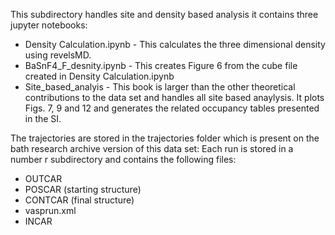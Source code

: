 This subdirectory handles site and density based analysis it contains three jupyter notebooks:
- Density Calculation.ipynb - This calculates the three dimensional density using revelsMD.
- BaSnF4_F_desnity.ipynb - This creates Figure 6 from the cube file created in Density Calculation.ipynb
- Site_based_analyis - This book is larger than the other theoretical contributions to the data set and handles all site based anaylysis. It plots Figs. 7, 9 and 12 and generates the related occupancy tables presented in the SI.

The trajectories are stored in the trajectories folder which is present on the bath research archive version of this data set:
Each run is stored in a number r subdirectory and contains the following files:
- OUTCAR
- POSCAR (starting structure)
- CONTCAR (final structure)
- vasprun.xml
- INCAR
